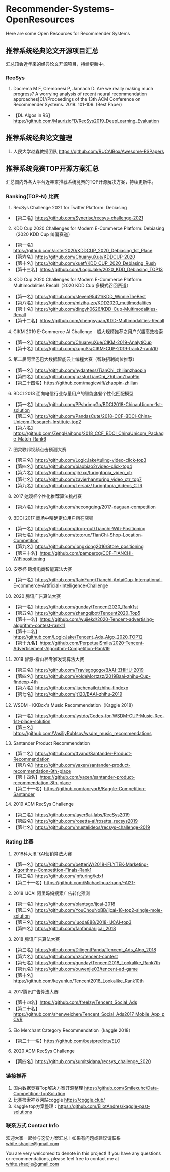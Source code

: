 # Recommender-Systems-OpenResources
Here are some Open Resources for Recommender Systems

## 推荐系统经典论文开源项目汇总

汇总顶会近年来的经典论文开源项目，持续更新中。

### RecSys
1. Dacrema M F, Cremonesi P, Jannach D. Are we really making much progress? A worrying analysis of recent neural recommendation approaches[C]//Proceedings of the 13th ACM Conference on Recommender Systems. 2019: 101-109. (Best Paper)

- 【DL Algos in RS】https://github.com/MaurizioFD/RecSys2019_DeepLearning_Evaluation


## 推荐系统经典论文整理

1. 人民大学赵鑫教授团队 https://github.com/RUCAIBox/Awesome-RSPapers


## 推荐系统竞赛TOP开源方案汇总

汇总国内外各大平台近年来推荐系统竞赛的TOP开源解决方案，持续更新中。

### Ranking(TOP-N) 比赛

1. RecSys Challenge 2021 for Twitter Platform: Debiasing

- 【第二名】https://github.com/Synerise/recsys-challenge-2021

2. KDD Cup 2020 Challenges for Modern E-Commerce Platform: Debiasing（2020 KDD Cup 纠偏赛道）

- 【第一名】https://github.com/aister2020/KDDCUP_2020_Debiasing_1st_Place
- 【第六名】https://github.com/ChuanyuXue/KDDCUP-2020
- 【第十名】https://github.com/xuetf/KDD_CUP_2020_Debiasing_Rush
- 【第十三名】https://github.com/LogicJake/2020_KDD_Debiasing_TOP13

3. KDD Cup 2020 Challenges for Modern E-Commerce Platform: Multimodalities Recall（2020 KDD Cup 多模式召回赛道）

- 【第一名】https://github.com/steven95421/KDD_WinnieTheBest
- 【第八名】https://github.com/miziha-zp/KDD2020_mutilmodalities
- 【第十名】https://github.com/dingyh0626/KDD-Cup-Multimodalities-Recall
- 【第十二名】https://github.com/chengsyuan/KDD-Multimodalities-Recall

4. CIKM 2019 E-Commerce AI Challenge - 超大规模推荐之用户兴趣高效检索
- 【第一名】https://github.com/ChuanyuXue/CIKM-2019-AnalytiCup
- 【第十名】https://github.com/kupuSs/CIKM-CUP-2019-track2-rank10

5. 第二届阿里巴巴大数据智能云上编程大赛（智联招聘岗位推荐）
- 【第一名】https://github.com/hydantess/TianChi_zhilianzhaopin
- 【第四名】https://github.com/juzstu/TianChi_ZhiLianZhaoPin
- 【第二十四名】https://github.com/magicwifi/zhaopin-zhilian

6. BDCI 2018 面向电信行业存量用户的智能套餐个性化匹配模型
- 【第一名】https://github.com/PPshrimpGo/BDCI2018-ChinauUicom-1st-solution
- 【第二名】https://github.com/PandasCute/2018-CCF-BDCI-China-Unicom-Research-Institute-top2
- 【第六名】https://github.com/ZengHaihong/2018_CCF_BDCI_ChinaUnicom_Package_Match_Rank6

7. 图灵联邦视频点击预测大赛
- 【第三名】https://github.com/LogicJake/tuling-video-click-top3
- 【第四名】https://github.com/biaobiao2/video-click-top4
- 【第六名】https://github.com/ljhzxc/turingtopia_video_ctr
- 【第七名】https://github.com/zavierhan/turing_video_ctr_top7
- 【第九名】https://github.com/Tersaiz/Turingtopia_Videos_CTR

8. 2017 达观杯个性化推荐算法挑战赛
- 【第六名】https://github.com/hecongqing/2017-daguan-competition

9. BDCI 2017 商场中精确定位用户所在店铺
- 【第一名】https://github.com/drop-out/Tianchi-Wifi-Positioning
- 【第七名】https://github.com/totoruo/TianChi-Shop-Location-Competition
- 【第九名】https://github.com/longxiong2016/Store_positioning
- 【第三十名】https://github.com/pamperxg/CCF-TIANCHI-WiFipositioning

10. 安泰杯 跨境电商智能算法大赛
- 【第一名】https://github.com/RainFung/Tianchi-AntaiCup-International-E-commerce-Artificial-Intelligence-Challenge

10. 2020 腾讯广告算法大赛
- 【第一名】https://github.com/guoday/Tencent2020_Rank1st
- 【第五名】https://github.com/zhangqibot/Tencent2020_Top5
- 【第十一名】https://github.com/wujiekd/2020-Tencent-advertising-algorithm-contest-rank11
- 【第十二名】https://github.com/LogicJake/Tencent_Ads_Algo_2020_TOP12
- 【第十九名】https://github.com/PerpetualSmile/2020-Tencent-Advertisement-Algorithm-Competition-Rank19

11. 2019 智源-看山杯专家发现算法大赛
- 【第三名】https://github.com/Travisgogogo/BAAI-ZHIHU-2019
- 【第四名】https://github.com/VoldeMortzzz/2019Baai-zhihu-Cup-findexp-4th
- 【第六名】https://github.com/liuchenailq/zhihu-findexp
- 【第七名】https://github.com/jt120/BAAI-zhihu-2019

12. WSDM - KKBox's Music Recommendation（Kaggle 2018）
- 【第一名】https://github.com/lystdo/Codes-for-WSDM-CUP-Music-Rec-1st-place-solution
- 【第三名】https://github.com/VasiliyRubtsov/wsdm_music_recommendations

13. Santander Product Recommendation
- 【第二名】https://github.com/ttvand/Santander-Product-Recommendation
- 【第八名】https://github.com/yaxen/santander-product-recommendation-8th-place
- 【第十四名】https://github.com/yaxen/santander-product-recommendation-8th-place
- 【第二十一名】https://github.com/apryor6/Kaggle-Competition-Santander

14. 2019 ACM RecSys Challenge
- 【第二名】https://github.com/layer6ai-labs/RecSys2019
- 【第四名】https://github.com/rosetta-ai/rosetta_recsys2019
- 【第七名】https://github.com/mustelideos/recsys-challenge-2019


### Rating 比赛

1. 2018科大讯飞AI营销算法大赛
- 【第一名】https://github.com/bettenW/2018-iFLYTEK-Marketing-Algorithms-Competition-Finals-Rank1
- 【第二名】https://github.com/infturing/kdxf
- 【第二十一名】https://github.com/Michaelhuazhang/-AI21-

2. 2018 IJCAI 阿里妈妈搜索广告转化预测
- 【第一名】https://github.com/plantsgo/ijcai-2018
- 【第二名】https://github.com/YouChouNoBB/ijcai-18-top2-single-mole-solution
- 【第三名】https://github.com/luoda888/2018-IJCAI-top3
- 【第四名】https://github.com/fanfanda/ijcai_2018

3. 2018 腾讯广告算法大赛
- 【第三名】https://github.com/DiligentPanda/Tencent_Ads_Algo_2018
- 【第六名】https://github.com/nzc/tencent-contest
- 【第七名】https://github.com/guoday/Tencent2018_Lookalike_Rank7th
- 【第九名】https://github.com/ouwenjie03/tencent-ad-game
- 【第十名】https://github.com/keyunluo/Tencent2018_Lookalike_Rank10th

4. 2017腾讯广告算法大赛
- 【第十四名】https://github.com/freelzy/Tencent_Social_Ads
- 【第二十名】https://github.com/shenweichen/Tencent_Social_Ads2017_Mobile_App_pCVR

5. Elo Merchant Category Recommendation（kaggle 2018）
- 【第二十一名】https://github.com/bestpredicts/ELO

6. 2020 ACM RecSys Challenge
- 【第四名】https://github.com/sumitsidana/recsys_challenge_2020


### 链接推荐

1. 国内数据竞赛Top解决方案开源整理 https://github.com/Smilexuhc/Data-Competition-TopSolution
2. 比赛检索神器网站coggle https://coggle.club/
3. Kaggle top方案整理：https://github.com/EliotAndres/kaggle-past-solutions

### 联系方式 Contact Info

欢迎大家一起参与这份方案汇总！如果有问题或建议请联系 white.shaojie@gmail.com

You are very welcomed to denote in this project! If you have any questions or recommendations, please feel free to contact me at white.shaojie@gmail.com
